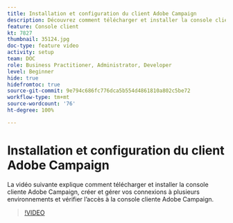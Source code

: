```yaml
---
title: Installation et configuration du client Adobe Campaign
description: Découvrez comment télécharger et installer la console client Adobe Campaign, créer et gérer vos connexions à plusieurs environnements et vérifier l’accès à la console client Adobe Campaign.
feature: Console client
kt: 7827
thumbnail: 35124.jpg
doc-type: feature video
activity: setup
team: DOC
role: Business Practitioner, Administrator, Developer
level: Beginner
hide: true
hidefromtoc: true
source-git-commit: 9e794c686fc776dca5b554d4861810a802c5be72
workflow-type: tm+mt
source-wordcount: '76'
ht-degree: 100%

---
```



# Installation et configuration du client Adobe Campaign

La vidéo suivante explique comment télécharger et installer la console cliente Adobe Campaign, créer et gérer vos connexions à plusieurs environnements et vérifier l’accès à la console cliente Adobe Campaign.

>[!VIDEO](https://video.tv.adobe.com/v/35124?quality=12)
